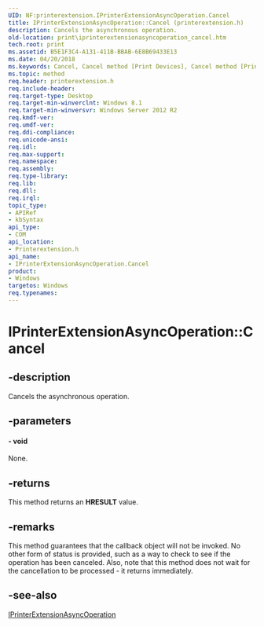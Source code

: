 ```yaml
---
UID: NF:printerextension.IPrinterExtensionAsyncOperation.Cancel
title: IPrinterExtensionAsyncOperation::Cancel (printerextension.h)
description: Cancels the asynchronous operation.
old-location: print\iprinterextensionasyncoperation_cancel.htm
tech.root: print
ms.assetid: B5E1F3C4-A131-411B-BBAB-6E8B69433E13
ms.date: 04/20/2018
ms.keywords: Cancel, Cancel method [Print Devices], Cancel method [Print Devices],IPrinterExtensionAsyncOperation interface, IPrinterExtensionAsyncOperation interface [Print Devices],Cancel method, IPrinterExtensionAsyncOperation.Cancel, IPrinterExtensionAsyncOperation::Cancel, print.iprinterextensionasyncoperation_cancel, printerextension/IPrinterExtensionAsyncOperation::Cancel
ms.topic: method
req.header: printerextension.h
req.include-header: 
req.target-type: Desktop
req.target-min-winverclnt: Windows 8.1
req.target-min-winversvr: Windows Server 2012 R2
req.kmdf-ver: 
req.umdf-ver: 
req.ddi-compliance: 
req.unicode-ansi: 
req.idl: 
req.max-support: 
req.namespace: 
req.assembly: 
req.type-library: 
req.lib: 
req.dll: 
req.irql: 
topic_type:
- APIRef
- kbSyntax
api_type:
- COM
api_location:
- Printerextension.h
api_name:
- IPrinterExtensionAsyncOperation.Cancel
product:
- Windows
targetos: Windows
req.typenames: 
---
```


# IPrinterExtensionAsyncOperation::Cancel


## -description


Cancels the asynchronous operation.


## -parameters






#### - void

None.


## -returns



This method returns an <b>HRESULT</b> value.




## -remarks



This method guarantees that the callback object will not be invoked. No other form of status is provided, such as a way to check to see if the operation has been canceled.
Also, note that this method does not wait for the cancellation to be processed - it returns immediately.




## -see-also




<a href="https://docs.microsoft.com/windows-hardware/drivers/ddi/content/printerextension/nn-printerextension-iprinterextensionasyncoperation">IPrinterExtensionAsyncOperation</a>
 

 

